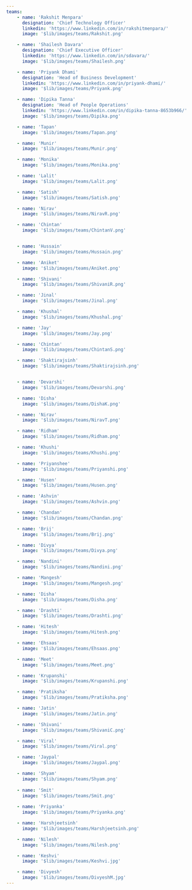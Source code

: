 ```yaml
---
teams:
    - name: 'Rakshit Menpara'
      designation: 'Chief Technology Officer'
      linkedin: 'https://www.linkedin.com/in/rakshitmenpara/'
      image: '$lib/images/teams/Rakshit.png'

    - name: 'Shailesh Davara'
      designation: 'Chief Executive Officer'
      linkedin: 'https://www.linkedin.com/in/sdavara/'
      image: '$lib/images/teams/Shailesh.png'

    - name: 'Priyank Dhami'
      designation: 'Head of Business Development'
      linkedin: 'https://www.linkedin.com/in/priyank-dhami/'
      image: '$lib/images/teams/Priyank.png'

    - name: 'Dipika Tanna'
      designation: 'Head of People Operations'
      linkedin: 'https://www.linkedin.com/in/dipika-tanna-8653b966/'
      image: '$lib/images/teams/Dipika.png'

    - name: 'Tapan'
      image: '$lib/images/teams/Tapan.png'

    - name: 'Munir'
      image: '$lib/images/teams/Munir.png'

    - name: 'Monika'
      image: '$lib/images/teams/Monika.png'

    - name: 'Lalit'
      image: '$lib/images/teams/Lalit.png'

    - name: 'Satish'
      image: '$lib/images/teams/Satish.png'

    - name: 'Nirav'
      image: '$lib/images/teams/NiravR.png'

    - name: 'Chintan'
      image: '$lib/images/teams/ChintanV.png'


    - name: 'Hussain'
      image: '$lib/images/teams/Hussain.png'

    - name: 'Aniket'
      image: '$lib/images/teams/Aniket.png'

    - name: 'Shivani'
      image: '$lib/images/teams/ShivaniR.png'

    - name: 'Jinal'
      image: '$lib/images/teams/Jinal.png'

    - name: 'Khushal'
      image: '$lib/images/teams/Khushal.png'

    - name: 'Jay'
      image: '$lib/images/teams/Jay.png'

    - name: 'Chintan'
      image: '$lib/images/teams/ChintanS.png'

    - name: 'Shaktirajsinh'
      image: '$lib/images/teams/Shaktirajsinh.png'


    - name: 'Devarshi'
      image: '$lib/images/teams/Devarshi.png'

    - name: 'Disha'
      image: '$lib/images/teams/DishaK.png'

    - name: 'Nirav'
      image: '$lib/images/teams/NiravT.png'

    - name: 'Ridham'
      image: '$lib/images/teams/Ridham.png'

    - name: 'Khushi'
      image: '$lib/images/teams/Khushi.png'

    - name: 'Priyanshee'
      image: '$lib/images/teams/Priyanshi.png'

    - name: 'Husen'
      image: '$lib/images/teams/Husen.png'

    - name: 'Ashvin'
      image: '$lib/images/teams/Ashvin.png'

    - name: 'Chandan'
      image: '$lib/images/teams/Chandan.png'

    - name: 'Brij'
      image: '$lib/images/teams/Brij.png'

    - name: 'Divya'
      image: '$lib/images/teams/Divya.png'

    - name: 'Nandini'
      image: '$lib/images/teams/Nandini.png'

    - name: 'Mangesh'
      image: '$lib/images/teams/Mangesh.png'

    - name: 'Disha'
      image: '$lib/images/teams/Disha.png'

    - name: 'Drashti'
      image: '$lib/images/teams/Drashti.png'

    - name: 'Hitesh'
      image: '$lib/images/teams/Hitesh.png'

    - name: 'Ehsaas'
      image: '$lib/images/teams/Ehsaas.png'

    - name: 'Meet'
      image: '$lib/images/teams/Meet.png'

    - name: 'Krupanshi'
      image: '$lib/images/teams/Krupanshi.png'

    - name: 'Pratiksha'
      image: '$lib/images/teams/Pratiksha.png'

    - name: 'Jatin'
      image: '$lib/images/teams/Jatin.png'

    - name: 'Shivani'
      image: '$lib/images/teams/ShivaniC.png'

    - name: 'Viral'
      image: '$lib/images/teams/Viral.png'

    - name: 'Jaypal'
      image: '$lib/images/teams/Jaypal.png'

    - name: 'Shyam'
      image: '$lib/images/teams/Shyam.png'
    
    - name: 'Smit'
      image: '$lib/images/teams/Smit.png'
    
    - name: 'Priyanka'
      image: '$lib/images/teams/Priyanka.png'

    - name: 'Harshjeetsinh'
      image: '$lib/images/teams/Harshjeetsinh.png'

    - name: 'Nilesh'
      image: '$lib/images/teams/Nilesh.png'

    - name: 'Keshvi'
      image: '$lib/images/teams/Keshvi.jpg'

    - name: 'Divyesh'
      image: '$lib/images/teams/DivyeshM.jpg'
---
```

